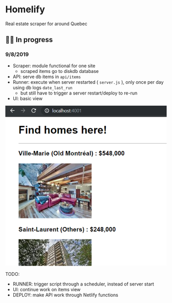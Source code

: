 # Homelify

Real estate scraper for around Quebec

## 🚧👷‍ In progress

### 9/8/2019

* Scraper: module functional for one site
  + scraped items go to diskdb database
* API: serve db items in `api/items` 
* Runner: execute when server restarted ( `server.js` ), only once per day using db logs `date_last_run` 
  + but still have to trigger a server restart/deploy to re-run
* UI: basic view

![](screens/2019-09-08-19-03-52.png)

TODO: 

* RUNNER: trigger script through a scheduler, instead of server start
* UI: continue work on items view
* DEPLOY: make API work through Netlify functions

